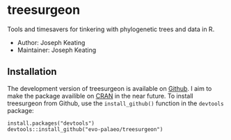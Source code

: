 # treesurgeon
Tools and timesavers for tinkering with phylogenetic trees and data in R. 

- Author: Joseph Keating
- Maintainer: Joseph Keating

## Installation
The development version of treesurgeon is available on [Github](https://github.com/evo-palaeo/treesurgeon). I aim to make the package availible on [CRAN](https://cran.r-project.org/) in the near future. To install treesurgeon from Github, use the `install_github()` function in the `devtools` package:

```
install.packages("devtools")
devtools::install_github("evo-palaeo/treesurgeon")
```
